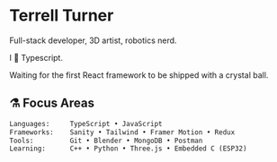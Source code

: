 # Terrell Turner

Full-stack developer, 3D artist, robotics nerd.

I 💙 Typescript.

Waiting for the first React framework to be shipped with a crystal ball.

## ⚗️ Focus Areas

```txt
Languages:     TypeScript • JavaScript
Frameworks:    Sanity • Tailwind • Framer Motion • Redux
Tools:         Git • Blender • MongoDB • Postman
Learning:      C++ • Python • Three.js • Embedded C (ESP32)
